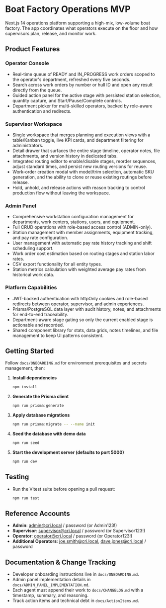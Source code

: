 # Boat Factory Operations MVP

Next.js 14 operations platform supporting a high-mix, low-volume boat factory. The app coordinates what operators execute on the floor and how supervisors plan, release, and monitor work.

## Product Features

### Operator Console

- Real-time queue of READY and IN_PROGRESS work orders scoped to the operator's department, refreshed every five seconds.
- Search across work orders by number or hull ID and open any result directly from the queue.
- Guided action panel for the active stage with persisted station selection, quantity capture, and Start/Pause/Complete controls.
- Department picker for multi-skilled operators, backed by role-aware authentication and redirects.

### Supervisor Workspace

- Single workspace that merges planning and execution views with a table/Kanban toggle, live KPI cards, and department filtering for administrators.
- Detail drawer that surfaces the entire stage timeline, operator notes, file attachments, and version history in dedicated tabs.
- Integrated routing editor to enable/disable stages, reorder sequences, adjust standard times, and persist new routing versions for reuse.
- Work-order creation modal with model/trim selection, automatic SKU generation, and the ability to clone or reuse existing routings before release.
- Hold, unhold, and release actions with reason tracking to control production flow without leaving the workspace.

### Admin Panel

- Comprehensive workstation configuration management for departments, work centers, stations, users, and equipment.
- Full CRUD operations with role-based access control (ADMIN-only).
- Station management with member assignments, equipment tracking, and pay rate configuration.
- User management with automatic pay rate history tracking and shift scheduling support.
- Work order cost estimation based on routing stages and station labor rates.
- CSV export functionality for all entity types.
- Station metrics calculation with weighted average pay rates from historical work data.

### Platform Capabilities

- JWT-backed authentication with httpOnly cookies and role-based redirects between operator, supervisor, and admin experiences.
- Prisma/PostgreSQL data layer with audit history, notes, and attachments for end-to-end traceability.
- Department-aware stage gating so only the current enabled stage is actionable and recorded.
- Shared component library for stats, data grids, notes timelines, and file management to keep UI patterns consistent.

## Getting Started

Follow `docs/ONBOARDING.md` for environment prerequisites and secrets management, then:

1. **Install dependencies**
   ```bash
   npm install
   ```
2. **Generate the Prisma client**
   ```bash
   npm run prisma:generate
   ```
3. **Apply database migrations**
   ```bash
   npm run prisma:migrate -- --name init
   ```
4. **Seed the database with demo data**
   ```bash
   npm run seed
   ```
5. **Start the development server (defaults to port 5000)**
   ```bash
   npm run dev
   ```

## Testing

- Run the Vitest suite before opening a pull request:
  ```bash
  npm run test
  ```

## Reference Accounts

- **Admin**: admin@cri.local / password (or Admin123!)
- **Supervisor**: supervisor@cri.local / password (or Supervisor123!)
- **Operator**: operator@cri.local / password (or Operator123!)
- **Additional Operators**: joe.smith@cri.local, dave.jones@cri.local / password

## Documentation & Change Tracking

- Developer onboarding instructions live in `docs/ONBOARDING.md`.
- Admin panel implementation details in `docs/ADMIN_PANEL_IMPLEMENTATION.md`.
- Each agent must append their work to `docs/CHANGELOG.md` with a timestamp, summary, and reasoning.
- Track action items and technical debt in `docs/ActionItems.md`.

